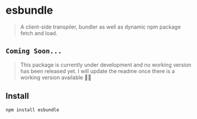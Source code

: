 # esbundle

> A client-side transpiler, bundler as well as dynamic npm package fetch and load.

## `Coming Soon...`
> This package is currently under development and no working version has been released yet.
I will update the readme once there is a working version available ✌🏼

## Install
```
npm install esbundle
```

